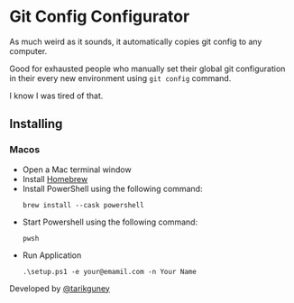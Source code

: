 # Git Config Configurator

As much weird as it sounds, it automatically copies git config to any computer.

Good for exhausted people who manually set their global git configuration in their every new environment using `git config` command.

I know I was tired of that. 

## Installing
### Macos

* Open a Mac terminal window
* Install [Homebrew](https://brew.sh/ "Homebrew")
* Install PowerShell using the following command:
    ``` brew
    brew install --cask powershell
    ```
* Start Powershell using the following command:
    ```pwsh
    pwsh
    ```
* Run Application
    ```pwsh
    .\setup.ps1 -e your@emamil.com -n Your Name
    ```

Developed by [@tarikguney](https://github.com/tarikguney)
